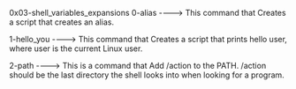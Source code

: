 0x03-shell_variables_expansions
0-alias ----> This command that Creates a script that creates an alias.

1-hello_you ----> This command that Creates a script that prints hello user, where user is the current Linux user.

2-path ----> This is a command that Add /action to the PATH. /action should be the last directory the shell looks into when looking for a program.

